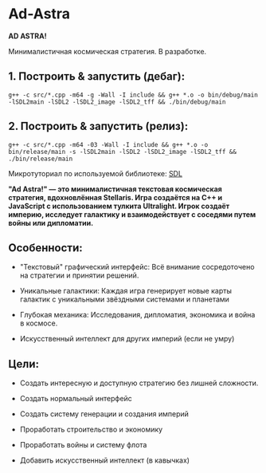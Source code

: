 # Ad-Astra

__AD ASTRA!__

Минималистичная космическая стратегия. В разработке.

## 1. Построить & запустить (дебаг):

```shell
g++ -c src/*.cpp -m64 -g -Wall -I include && g++ *.o -o bin/debug/main -lSDL2main -lSDL2 -lSDL2_image -lSDL2_tff && ./bin/debug/main
```

## 2. Построить & запустить (релиз):

```shell
g++ -c src/*.cpp -m64 -03 -Wall -I include && g++ *.o -o bin/release/main -s -lSDL2main -lSDL2 -lSDL2_image -lSDL2_tff && ./bin/release/main
```

Микротуториал по используемой библиотеке: [SDL](https://wiki.libsdl.org/SDL2/FrontPage)

__"Ad Astra!" — это минималистичная текстовая космическая стратегия, вдохновлённая Stellaris. Игра создаётся на C++ и JavaScript с использованием тулкита Ultralight. Игрок создаёт империю, исследует галактику и взаимодействует с соседями путем войны или дипломатии.__

## Особенности:

- "Текстовый" графический интерфейс: Всё внимание сосредоточено на стратегии и принятии решений.

- Уникальные галактики: Каждая игра генерирует новые карты галактик с уникальными звёздными системами и планетами

- Глубокая механика: Исследования, дипломатия, экономика и война в космосе.

- Искусственный интеллект для других империй (если не умру)

## Цели:

- Создать интересную и доступную стратегию без лишней сложности.

- Создать нормальный интерфейс

- Создать систему генерации и создания империй

- Проработать строительство и экономику

- Проработать войны и систему флота

- Добавить искусственный интеллект (в кавычках)
